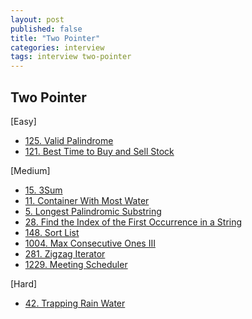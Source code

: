 ```yaml
---
layout: post
published: false
title: "Two Pointer"
categories: interview
tags: interview two-pointer
---
```


## Two Pointer

[Easy]
- [125. Valid Palindrome](https://leetcode.com/problems/valid-palindrome/)
- [121. Best Time to Buy and Sell Stock](https://leetcode.com/problems/best-time-to-buy-and-sell-stock/)

[Medium]
- [15. 3Sum](https://leetcode.com/problems/3sum/)
- [11. Container With Most Water](https://leetcode.com/problems/container-with-most-water/)
- [5. Longest Palindromic Substring](https://leetcode.com/problems/longest-palindromic-substring)
- [28. Find the Index of the First Occurrence in a String](https://leetcode.com/problems/find-the-index-of-the-first-occurrence-in-a-string/)
- [148. Sort List](https://leetcode.com/problems/sort-list/)
- [1004. Max Consecutive Ones III](https://leetcode.com/problems/max-consecutive-ones-iii/)
- [281. Zigzag Iterator](https://leetcode.com/problems/zigzag-iterator/)
- [1229. Meeting Scheduler](https://leetcode.com/problems/meeting-scheduler/)

[Hard]
- [42. Trapping Rain Water](https://leetcode.com/problems/trapping-rain-water)